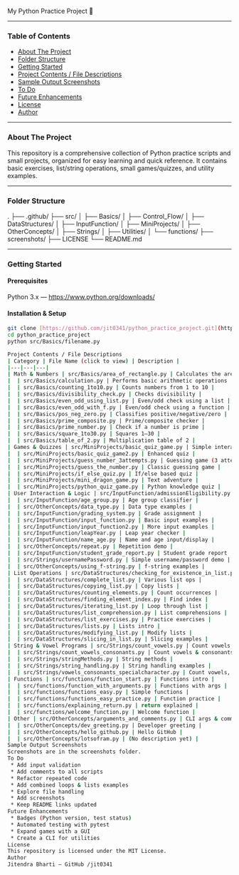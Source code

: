 My Python Practice Project 🐍

---

### Table of Contents

- [About The Project](#about-the-project)
- [Folder Structure](#folder-structure)
- [Getting Started](#getting-started)
- [Project Contents / File Descriptions](#project-contents--file-descriptions)
- [Sample Output Screenshots](#sample-output-screenshots)
- [To Do](#to-do)
- [Future Enhancements](#future-enhancements)
- [License](#license)
- [Author](#author)

---

### About The Project

This repository is a comprehensive collection of Python practice scripts and small projects, organized for easy learning and quick reference. It contains basic exercises, list/string operations, small games/quizzes, and utility examples.

---

### Folder Structure


.
├── .github/
├── src/
│   ├── Basics/
│   ├── Control_Flow/
│   ├── DataStructures/
│   ├── InputFunction/
│   ├── MiniProjects/
│   ├── OtherConcepts/
│   ├── Strings/
│   ├── Utilities/
│   └── functions/
├── screenshots/
├── LICENSE
└── README.md

---

### Getting Started

#### Prerequisites

Python 3.x — https://www.python.org/downloads/

#### Installation & Setup

```bash
git clone [https://github.com/jit0341/python_practice_project.git](https://github.com/jit0341/python_practice_project.git)
cd python_practice_project
python src/Basics/filename.py

Project Contents / File Descriptions
| Category | File Name (click to view) | Description |
|---|---|---|
| Math & Numbers | src/Basics/area_of_rectangle.py | Calculates the area of a rectangle |
|  | src/Basics/calculation.py | Performs basic arithmetic operations |
|  | src/Basics/counting_1to10.py | Counts numbers from 1 to 10 |
|  | src/Basics/divisibility_check.py | Checks divisibility |
|  | src/Basics/even_odd_using_list.py | Even/odd check using a list |
|  | src/Basics/even_odd_with_f.py | Even/odd check using a function |
|  | src/Basics/pos_neg_zero.py | Classifies positive/negative/zero |
|  | src/Basics/prime_composite.py | Prime/composite checker |
|  | src/Basics/prime_number.py | Check if a number is prime |
|  | src/Basics/square_1to30.py | Squares 1–30 |
|  | src/Basics/table_of_2.py | Multiplication table of 2 |
| Games & Quizzes | src/MiniProjects/basic_quiz_game.py | Simple interactive quiz |
|  | src/MiniProjects/basic_quiz_game2.py | Enhanced quiz |
|  | src/MiniProjects/guess_number_3attempts.py | Guessing game (3 attempts) |
|  | src/MiniProjects/guess_the_number.py | Classic guessing game |
|  | src/MiniProjects/if_else_quiz.py | If/else based quiz |
|  | src/MiniProjects/mini_dragon_game.py | Text adventure |
|  | src/MiniProjects/python_quiz_game.py | Python knowledge quiz |
| User Interaction & Logic | src/InputFunction/admissionEligibility.py | Admission eligibility checker |
|  | src/InputFunction/age_group.py | Age group classifier |
|  | src/OtherConcepts/data_type.py | Data type examples |
|  | src/InputFunction/grading_system.py | Grade assignment |
|  | src/InputFunction/input_function.py | Basic input examples |
|  | src/InputFunction/input_function2.py | More input examples |
|  | src/InputFunction/leapYear.py | Leap year checker |
|  | src/InputFunction/name_age.py | Name and age input/display |
|  | src/OtherConcepts/repeat.py | Repetition demo |
|  | src/InputFunction/student_grade_report.py | Student grade report |
|  | src/Strings/usernamePassword.py | Simple username/password demo |
|  | src/OtherConcepts/using_f-string.py | f-string examples |
| List Operations | src/DataStructures/checking_for_existence_in_list.py | Check element existence |
|  | src/DataStructures/complete_list.py | Various list ops |
|  | src/DataStructures/copying_list.py | Copy lists |
|  | src/DataStructures/counting_elements.py | Count occurrences |
|  | src/DataStructures/finding_element_index.py | Find index |
|  | src/DataStructures/iterating_list.py | Loop through list |
|  | src/DataStructures/list_comprehension.py | List comprehensions |
|  | src/DataStructures/list_exercises.py | Practice exercises |
|  | src/DataStructures/lists.py | Lists intro |
|  | src/DataStructures/modifying_list.py | Modify lists |
|  | src/DataStructures/slicing_in_list.py | Slicing examples |
| String & Vowel Programs | src/Strings/count_vowels.py | Count vowels |
|  | src/Strings/count_vowels_consonants.py | Count vowels & consonants |
|  | src/Strings/stringMethods.py | String methods |
|  | src/Strings/string_handling.py | String handling examples |
|  | src/Strings/vowels_consonants_specialcharacter.py | Count vowels, cons, special chars |
| Functions | src/functions/function_start.py | Functions intro |
|  | src/functions/function_with_arguments.py | Functions with args |
|  | src/functions/functions_easy.py | Simple functions |
|  | src/functions/functions_easy_practice.py | Function practice |
|  | src/functions/explaining_return.py | return explained |
|  | src/functions/welcome_function.py | Welcome function |
| Other | src/OtherConcepts/arguments_and_comments.py | CLI args & comments |
|  | src/OtherConcepts/dev_greeting.py | Developer greeting |
|  | src/OtherConcepts/hello_github.py | Hello GitHub |
|  | src/OtherConcepts/lotsofram.py | (No description yet) |
Sample Output Screenshots
Screenshots are in the screenshots folder.
To Do
 * Add input validation
 * Add comments to all scripts
 * Refactor repeated code
 * Add combined loops & lists examples
 * Explore file handling
 * Add screenshots
 * Keep README links updated
Future Enhancements
 * Badges (Python version, test status)
 * Automated testing with pytest
 * Expand games with a GUI
 * Create a CLI for utilities
License
This repository is licensed under the MIT License.
Author
Jitendra Bharti — GitHub /jit0341


